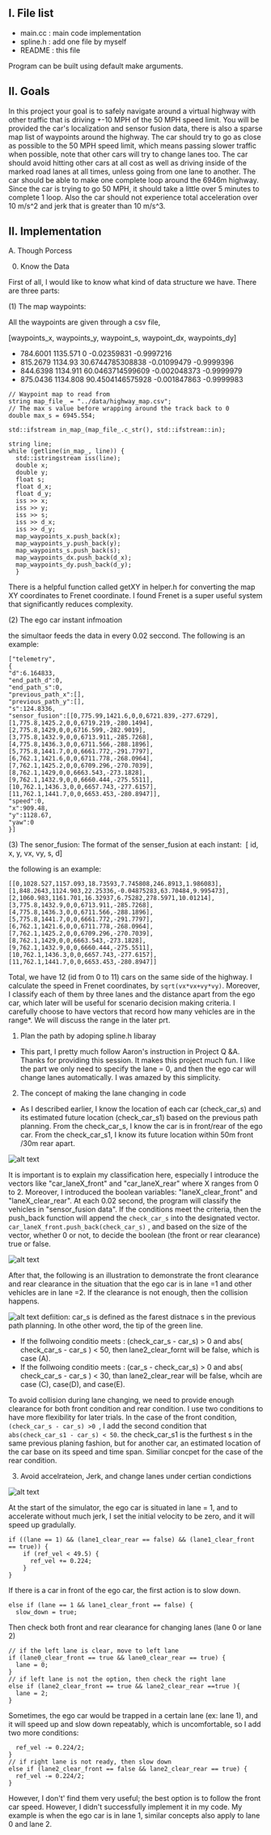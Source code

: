 [//]: # (Image References)

[image1]: ./image/front_and_rear_clearance.png "logic explanation" 
[image2]: ./image/highway.png "illustration" 
[image3]: ./image/boolean.png "logic explanation" 
[image4]: ./image/change_lanes_example.png "example" 

I. File list
------------
- main.cc		: main code implementation
- spline.h		: add one file by myself
- README			: this file

Program can be built using default make arguments.

II. Goals 
----------

In this project your goal is to safely navigate around a virtual highway with other traffic that is driving +-10 MPH of the 50 MPH speed limit. You will be provided the car's localization and sensor fusion data, there is also a sparse map list of waypoints around the highway. The car should try to go as close as possible to the 50 MPH speed limit, which means passing slower traffic when possible, note that other cars will try to change lanes too. The car should avoid hitting other cars at all cost as well as driving inside of the marked road lanes at all times, unless going from one lane to another. The car should be able to make one complete loop around the 6946m highway. Since the car is trying to go 50 MPH, it should take a little over 5 minutes to complete 1 loop. Also the car should not experience total acceleration over 10 m/s^2 and jerk that is greater than 10 m/s^3.

II. Implementation
----------
A. Though Porcess 

0. Know the Data  

First of all, I would like to know what kind of data structure we have. There are three parts: 

(1) The map waypoints:

All the waypoints are given through a csv file, 

 [waypoints_x, waypoints_y, waypoint_s, waypoint_dx, waypoints_dy] 
- 784.6001 1135.571 0 -0.02359831 -0.9997216
- 815.2679 1134.93 30.6744785308838 -0.01099479 -0.9999396
- 844.6398 1134.911 60.0463714599609 -0.002048373 -0.9999979
- 875.0436 1134.808 90.4504146575928 -0.001847863 -0.9999983

```
// Waypoint map to read from
string map_file_ = "../data/highway_map.csv";
// The max s value before wrapping around the track back to 0
double max_s = 6945.554;

std::ifstream in_map_(map_file_.c_str(), std::ifstream::in);

string line;
while (getline(in_map_, line)) {
  std::istringstream iss(line);
  double x;
  double y;
  float s;
  float d_x;
  float d_y;
  iss >> x;
  iss >> y;
  iss >> s;
  iss >> d_x;
  iss >> d_y;
  map_waypoints_x.push_back(x);
  map_waypoints_y.push_back(y);
  map_waypoints_s.push_back(s);
  map_waypoints_dx.push_back(d_x);
  map_waypoints_dy.push_back(d_y);
  }
```
There is a helpful function called getXY in helper.h for converting the map XY coordinates to Frenet coordinate. I found Frenet is a super useful system that significantly reduces complexity. 

(2) The ego car instant infmoation 

the simultaor feeds the data in every 0.02 seccond. The following is an example: 

```
["telemetry",
{
"d":6.164833,
"end_path_d":0,
"end_path_s":0,
"previous_path_x":[],
"previous_path_y":[],
"s":124.8336,
"sensor_fusion":[[0,775.99,1421.6,0,0,6721.839,-277.6729],[1,775.8,1425.2,0,0,6719.219,-280.1494],[2,775.8,1429,0,0,6716.599,-282.9019],[3,775.8,1432.9,0,0,6713.911,-285.7268],[4,775.8,1436.3,0,0,6711.566,-288.1896],[5,775.8,1441.7,0,0,6661.772,-291.7797],[6,762.1,1421.6,0,0,6711.778,-268.0964],[7,762.1,1425.2,0,0,6709.296,-270.7039],[8,762.1,1429,0,0,6663.543,-273.1828],[9,762.1,1432.9,0,0,6660.444,-275.5511],[10,762.1,1436.3,0,0,6657.743,-277.6157],[11,762.1,1441.7,0,0,6653.453,-280.8947]],
"speed":0,
"x":909.48,
"y":1128.67,
"yaw":0
}]

```

(3) The senor_fusion: 
The format of the senser_fusion at each instant: 
 [ id, x, y, vx, vy, s, d]

the following is an example: 
```
[[0,1028.527,1157.093,18.73593,7.745808,246.8913,1.986083],[1,848.2643,1124.903,22.25336,-0.04875283,63.70484,9.995473],[2,1060.983,1161.701,16.32937,6.75282,278.5971,10.01214],[3,775.8,1432.9,0,0,6713.911,-285.7268],[4,775.8,1436.3,0,0,6711.566,-288.1896],[5,775.8,1441.7,0,0,6661.772,-291.7797],[6,762.1,1421.6,0,0,6711.778,-268.0964],[7,762.1,1425.2,0,0,6709.296,-270.7039],[8,762.1,1429,0,0,6663.543,-273.1828],[9,762.1,1432.9,0,0,6660.444,-275.5511],[10,762.1,1436.3,0,0,6657.743,-277.6157],[11,762.1,1441.7,0,0,6653.453,-280.8947]]
```
Total, we have 12 (id from 0 to 11) cars on the same side of the highway. I calculate the speed in Frenet coordinates, by ```sqrt(vx*vx+vy*vy)```. Moreover, I classify each of them by three lanes and the distance apart from the ego car, which later will be useful for scenario decision making criteria. I carefully choose to have vectors that record how many vehicles are in the range*. We will discuss the range in the later prt. 

1. Plan the path by adoping spline.h libaray 

- This part, I pretty much follow  Aaron's instruction in Project Q &A. Thanks for providing this session. It makes this project much fun. I like the part we only need to specify the lane = 0, and then the ego car will change lanes automatically. I was amazed by this simplicity. 

2. The concept of making the lane changing in code 
- As I described earlier, I know the location of each car (check_car_s) and its estimated future location (check_car_s1) based on the previous path planning. From the check_car_s, I know the car is in front/rear of the ego car. From the check_car_s1, I know its future location within 50m front /30m rear apart.  
 
 ![alt text][image1]

 
 It is important is to explain my classification here, especially I introduce the vectors like "car_laneX_front" and "car_laneX_rear" where X ranges from 0 to 2. Moreover, I introduced the boolean variables: "laneX_clear_front" and "laneX_clear_rear".  At each 0.02 second, the program will classify the vehicles in "sensor_fusion data". If the conditions meet the criteria, then the push_back function will append the ```check_car_s``` into the designated vector.  ```car_laneX_front.push_back(check_car_s)```  , and based on the size of the vector, whether 0 or not, to decide the boolean (the front or rear clearance) true or false. 
 
 ![alt text][image3]

After that, the following is an illustration to demonstrate the front clearance and rear clearance in the situation that the ego car is in lane =1 and other vehicles are in lane =2. If the clearance is not enough, then the collision happens. 

 ![alt text][image2]
 defiition: car_s is defined as the farest distnace s in the previous path planning. In othe other word, the tip of the green line.   

- If the follwoing conditio meets : (check_car_s - car_s) > 0 and abs( check_car_s - car_s ) < 50, then lane2_clear_fornt will be false, which is case (A).   
- If the follwoing conditio meets : (car_s - check_car_s) > 0 and abs( check_car_s - car_s ) < 30, than lane2_clear_rear will be false, whcih are case (C), case(D), and case(E).

To avoid collision during lane changing, we need to provide enough clearance for both front condition and rear condition. I use two conditions to have more flexibility for later trials.  In the case of the front condition,  ```(check_car_s - car_s) >0 ```, I add the second condition that ```abs(check_car_s1 - car_s) < 50```. the check_car_s1 is the furthest s in the same previous planing fashion, but for another car, an estimated location of the car base on its speed and time span. Similiar concpet for the case of the rear condition. 

3. Avoid accelrateion, Jerk, and change lanes under certian condictions


![alt text][image4]

At the start of the simulator, the ego car is situated in lane = 1, and to accelerate without much jerk, I set the initial velocity to be zero, and it will speed up gradulally. 
```
if ((lane == 1) && (lane1_clear_rear == false) && (lane1_clear_front == true)) {
    if (ref_vel < 49.5) {
      ref_vel += 0.224;
    }
} 
```
If there is a car in front of the ego car, the first action is to slow down.  
```
else if (lane == 1 && lane1_clear_front == false) { 
  slow_down = true; 
```  
Then check  both front and rear clearance for changing lanes (lane 0 or lane 2)
```
// if the left lane is clear, move to left lane
if (lane0_clear_front == true && lane0_clear_rear == true) {
  lane = 0;
} 
// if left lane is not the option, then check the right lane 
else if (lane2_clear_front == true && lane2_clear_rear ==true ){
  lane = 2; 
}
```
Sometimes, the ego car would be trapped in a certain lane (ex: lane 1), and it will speed up and slow down repeatably, which is uncomfortable, so I add two more conditions: 
```else if (lane0_clear_front == false && lane0_clear_rear == true) {
  ref_vel -= 0.224/2; 
}  
// if right lane is not ready, then slow down 
else if (lane2_clear_front == false && lane2_clear_rear == true) {
  ref_vel -= 0.224/2; 
}
```
However, I don't' find them very useful; the best option is to follow the front car speed. However, I didn't successfully implement it in my code. My example is when the ego car is in lane 1, similar concepts also apply to lane 0 and lane 2. 
